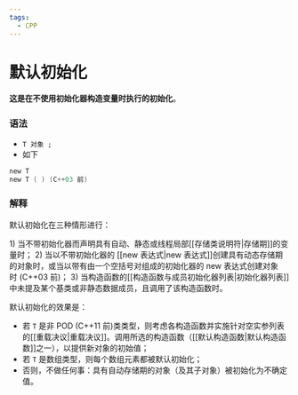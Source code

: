 ```yaml
---
tags:
  - CPP
---
```


# 默认初始化

**这是在不使用初始化器构造变量时执行的初始化**。

### 语法

- `T 对象 ;`
- 如下

```c++
new T
new T ( ) (C++03 前)
```

### 解释

默认初始化在三种情形进行：

1) 当不带初始化器而声明具有自动、静态或线程局部[[存储类说明符|存储期]]的变量时；
2) 当以不带初始化器的 [[new 表达式|new 表达式]]创建具有动态存储期的对象时，或当以带有由一个空括号对组成的初始化器的 new 表达式创建对象时 (C++03 前)；
3) 当构造函数的[[构造函数与成员初始化器列表|初始化器列表]]中未提及某个基类或非静态数据成员，且调用了该构造函数时。

默认初始化的效果是：

- 若 `T` 是非 POD (C++11 前)类类型，则考虑各构造函数并实施针对空实参列表的[[重载决议|重载决议]]。调用所选的构造函数（[[默认构造函数|默认构造函数]]之一），以提供新对象的初始值；
- 若 `T` 是数组类型，则每个数组元素都被默认初始化；
- 否则，不做任何事：具有自动存储期的对象（及其子对象）被初始化为不确定值。
